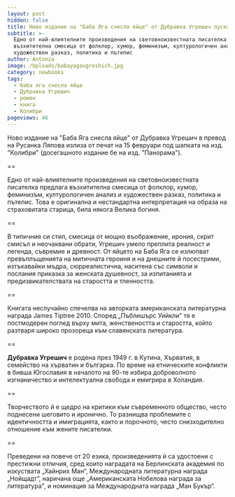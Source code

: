 ```yaml
---
layout: post
hidden: false
title: Ново издание на "Баба Яга снесла яйце" от Дубравка Угрешич пуска "Колибри"
subtitle: >-
  Едно от най-влиятелните произведения на световноизвестната писателка предлага
  възхитителна смесица от фолклор, хумор, феминизъм, културологичен анализ и
  художествен разказ, политика и пътепис
author: Antonia
image: /Uploads/babayagaugreshich.jpg
category: newbooks
tags:
  - баба яга снесла яйце
  - Дубравка Угрешич
  - роман
  - книга
  - Колибри
pageviews: 46
---
```

Ново издание на "Баба Яга снесла яйце" от Дубравка Угрешич в превод на Русанка Ляпова излиза от печат на 15 февруари под шапката на изд. "Колибри" (досегашното издание бе на изд. "Панорама").

\==

Едно от най-влиятелните произведения на световноизвестната писателка предлага възхитителна смесица от фолклор, хумор, феминизъм, културологичен анализ и художествен разказ, политика и пътепис. Това е оригинална и нестандартна интерпретация на образа на страховитата старица, била някога Велика богиня. 

\==

В типичния си стил, смесица от мощно въображение, ирония, скрит смисъл и неочаквани обрати, Угрешич умело преплита реалност и легенда, съвремие и древност. От яйцето на Баба Яга се излюпват превъплъщенията на митичната героиня и на днешните й посестрими, изтъкавайки мъдра, сюрреалистична, наситена със символи и послания приказка за женската душевност, за изпитанията и предизвикателствата на старостта и тленността. 

\==

Книгата неслучайно спечелва на авторката американската литературна награда James Tiptree 2010. Според „Пъблишърс Уийкли” тя е постмодерен поглед върху мита, женствеността и старостта, който разтваря широко прозореца към славянската литература.

\==

**Дубравка Угрешич** е родена през 1949 г. в Кутина, Хърватия, в семейство на хърватин и българка. По време на етническите конфликти в бивша Югославия в началото на 90-те избира доброволното изгнаничество и интелектуална свобода и емигрира в Холандия. 

\==

Творчеството й е щедро на критики към съвременното общество, често поднесени шеговито и иронично. То разнищва проблемите с идентичността и имиграцията, както и порочното, често снизходително отношение към жените писателки. 

\==

Преведени на повече от 20 езика, произведенията й са удостоени с престижни отличия, сред които наградата на Берлинската академия по изкуствата „Хайнрих Ман“, Международната литературна награда „Нойщадт”, наричана още „Американската Нобелова награда за литература", и номинация за Международната награда „Ман Букър“.
